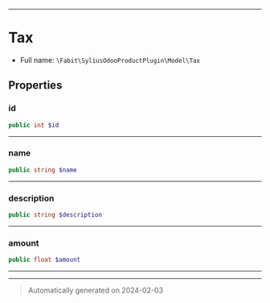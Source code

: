 ***

# Tax





* Full name: `\Fabit\SyliusOdooProductPlugin\Model\Tax`



## Properties


### id



```php
public int $id
```






***

### name



```php
public string $name
```






***

### description



```php
public string $description
```






***

### amount



```php
public float $amount
```






***



***
> Automatically generated on 2024-02-03
